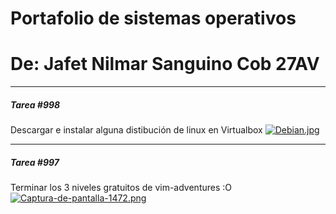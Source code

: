 # Portafolio de sistemas operativos
# De: Jafet Nilmar Sanguino Cob 27AV

_____
#####  Tarea #998
Descargar e instalar alguna distibución de linux en Virtualbox
[![Debian.jpg](https://i.postimg.cc/fbTqscH9/Debian.jpg)](https://postimg.cc/pm4JYFMW)

_____
#####  Tarea #997
Terminar los 3 niveles gratuitos de vim-adventures :O
[![Captura-de-pantalla-1472.png](https://i.postimg.cc/hjbvtwbt/Captura-de-pantalla-1472.png)](https://postimg.cc/bDrp6mB7)
